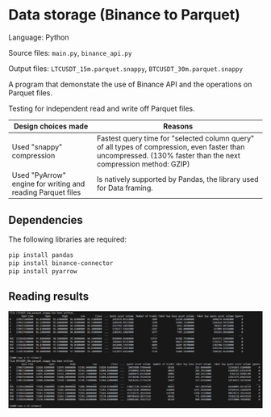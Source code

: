 # Data storage (Binance to Parquet)
Language: Python

Source files: ``main.py``, ``binance_api.py``

Output files: ``LTCUSDT_15m.parquet.snappy``, ``BTCUSDT_30m.parquet.snappy``

A program that demonstate the use of Binance API and the operations on Parquet files.

Testing for independent read and write off Parquet files.

| Design choices made | Reasons                |
|---------------------| --------------------- |
| Used "snappy" compression | Fastest query time for "selected column query" of all types of compression, even faster than uncompressed. (130% faster than the next compression method: GZIP)|
| Used "PyArrow" engine for writing and reading Parquet files | Is natively supported by Pandas, the library used for Data framing.|

## Dependencies
The following libraries are required:
```
pip install pandas 
pip install binance-connector
pip install pyarrow
```

## Reading results
![tables from reading the Parquet files](/resource/Screenshot%202024-03-12%20023848.png)